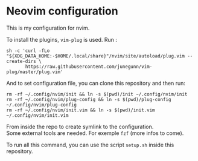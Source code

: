 # Neovim configuration

This is my configuration for nvim.

To install the plugins, `vim-plug` is used. Run : 

```
sh -c 'curl -fLo "${XDG_DATA_HOME:-$HOME/.local/share}"/nvim/site/autoload/plug.vim --create-dirs \
       https://raw.githubusercontent.com/junegunn/vim-plug/master/plug.vim'
```

And to set configuration file, you can clone this repository and then run:
```
rm -rf ~/.config/nvim/init && ln -s $(pwd)/init ~/.config/nvim/init
rm -rf ~/.config/nvim/plug-config && ln -s $(pwd)/plug-config ~/.config/nvim/plug-config
rm -rf ~/.config/nvim/init.vim && ln -s $(pwd)/init.vim ~/.config/nvim/init.vim
```
From inside the repo to create symlink to the configuration.  
Some external tools are needed. For exemple `fzf` (more infos to come).  
  
To run all this command, you can use the script `setup.sh` inside this repository.

